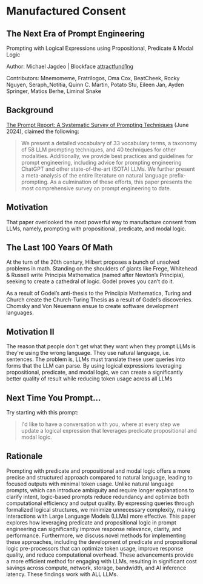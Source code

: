 # Manufactured Consent
## The Next Era of Prompt Engineering

Prompting with Logical Expressions using Propositional, Predicate & Modal Logic

Author: Michael Jagdeo | Blockface [attractfund1ng](http://www.twitter.com/attractfund1ng)

Contributors: Mnemomeme, Fratrilogos, Oma Cox, BeatCheek, Rocky Nguyen, Seraph_Notitia, Quinn C. Martin, Potato Stu, Eileen Jan, Ayden Springer, Matios Berhe, Liminal Snake

## Background

[The Prompt Report: A Systematic Survey of Prompting Techniques](https://arxiv.org/pdf/2406.06608) (June 2024), claimed the following:
> We present a detailed vocabulary of 33 vocabulary terms, a taxonomy of 58 LLM prompting techniques, and 40 techniques for other modalities. Additionally, we provide best practices and guidelines for prompt engineering, including advice for prompting engineering ChatGPT and other state-of-the-art (SOTA) LLMs. We further present a meta-analysis of the entire literature on natural language prefix-prompting. As a culmination of these efforts, this paper presents the most comprehensive survey on prompt engineering to date.

## Motivation

That paper overlooked the most powerful way to manufacture consent from LLMs, namely, prompting with propositional, predicate, and modal logic.

## The Last 100 Years Of Math

At the turn of the 20th century, Hilbert proposes a bunch of unsolved problems in math. Standing on the shoulders of giants like Frege, Whitehead & Russell write Principia Mathematica (named after Newton’s Principia), seeking to create a cathedral of logic. Godel proves you can’t do it.

As a result of Godel’s anti-thesis to the Princiipia Mathematica, Turing and Church create the Church-Turing Thesis as a result of Godel’s discoveries. Chomsky and Von Neuemann ensue to create software development languages.

## Motivation II

The reason that people don't get what they want when they prompt LLMs is they're using the wrong language. They use natural language, i.e. sentences. The problem is, LLMs must translate these user queries into forms that the LLM can parse. By using logical expressions leveraging propositional, predicate, and modal logic, we can create a significantly better quality of result while reducing token usage across all LLMs

## Next Time You Prompt...

Try starting with this prompt:
> I'd like to have a conversation with you, where at every step we update a logical expression that leverages predicate propositional and modal logic.

## Rationale

Prompting with predicate and propositional and modal logic offers a more precise and structured approach compared to natural language, leading to focused outputs with minimal token usage. Unlike natural language prompts, which can introduce ambiguity and require longer explanations to clarify intent, logic-based prompts reduce redundancy and optimize both computational efficiency and output quality. By expressing queries through formalized logical structures, we minimize unnecessary complexity, making interactions with Large Language Models (LLMs) more effective. This paper explores how leveraging predicate and propositional logic in prompt engineering can significantly improve response relevance, clarity, and performance. Furthermore, we discuss novel methods for implementing these approaches, including the development of predicate and propositional logic pre-processors that can optimize token usage, improve response quality, and reduce computational overhead. These advancements provide a more efficient method for engaging with LLMs, resulting in significant cost savings across compute, network, storage, bandwidth, and AI inference latency. These findings work with ALL LLMs.
